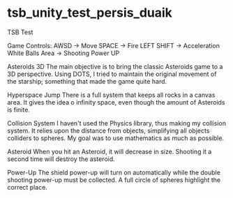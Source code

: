 # tsb_unity_test_persis_duaik
TSB Test

Game Controls:
AWSD -> Move
SPACE -> Fire
LEFT SHIFT -> Acceleration
White Balls Area -> Shooting Power UP

Asteroids 3D
The main objective is to bring the classic Asteroids game to a 3D perspective.
Using DOTS, I tried to maintain the original movement of the starship;
something that made the game quite hard.

Hyperspace Jump
There is a full system that keeps all rocks in a canvas area.
It gives the idea o infinity space, even though the amount of Asteroids is finite.

Collision System
I haven't used the Physics library, thus making my collision system.
It relies upon the distance from objects,
simplifying all objects colliders to spheres.
My goal was to use mathematics as much as possible.

Asteroid
When you hit an Asteroid, it will decrease in size.
Shooting it a second time will destroy the asteroid.

Power-Up
The shield power-up will turn on automatically
while the double shooting power-up must be collected.
A full circle of spheres highlight the correct place.
